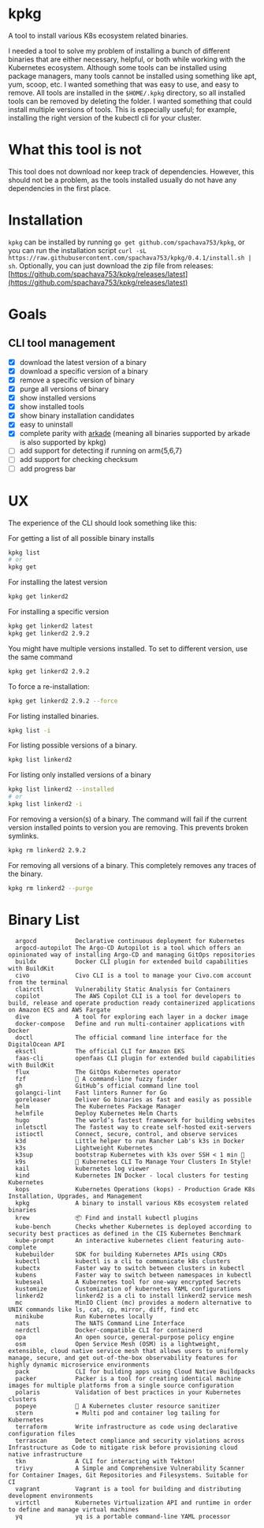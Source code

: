 # kpkg

A tool to install various K8s ecosystem related binaries.

I needed a tool to solve my problem of installing a bunch of different binaries that are either necessary, helpful, or
both while working with the Kubernetes ecosystem. Although some tools can be installed using package managers, many
tools cannot be installed using something like apt, yum, scoop, etc. I wanted something that was easy to use, and easy
to remove. All tools are installed in the `$HOME/.kpkg` directory, so all installed tools can be removed by deleting the
folder. I wanted something that could install multiple versions of tools. This is especially useful; for example,
installing the right version of the kubectl cli for your cluster.

# What this tool is not

This tool does not download nor keep track of dependencies. However, this should not be a problem, as the tools
installed usually do not have any dependencies in the first place.

# Installation

`kpkg` can be installed by running `go get github.com/spachava753/kpkg`, or you can run the installation
script `curl -sL https://raw.githubusercontent.com/spachava753/kpkg/0.4.1/install.sh | sh`. Optionally, you can just
download the zip file from
releases: [https://github.com/spachava753/kpkg/releases/latest](https://github.com/spachava753/kpkg/releases/latest)

# Goals

## CLI tool management

- [x] download the latest version of a binary
- [x] download a specific version of a binary
- [x] remove a specific version of binary
- [x] purge all versions of binary
- [x] show installed versions
- [x] show installed tools
- [x] show binary installation candidates
- [x] easy to uninstall
- [x] complete parity with [arkade](https://github.com/alexellis/arkade) (meaning all binaries supported by arkade is
  also supported by kpkg)
- [ ] add support for detecting if running on arm{5,6,7}
- [ ] add support for checking checksum
- [ ] add progress bar

# UX

The experience of the CLI should look something like this:

For getting a list of all possible binary installs

```bash
kpkg list
# or 
kpkg get
```

For installing the latest version

```bash
kpkg get linkerd2
```

For installing a specific version

```bash
kpkg get linkerd2 latest
kpkg get linkerd2 2.9.2
```

You might have multiple versions installed. To set to different version, use the same command

```bash
kpkg get linkerd2 2.9.2
```

To force a re-installation:

```bash
kpkg get linkerd2 2.9.2 --force
```

For listing installed binaries.

```bash
kpkg list -i
```

For listing possible versions of a binary.

```bash
kpkg list linkerd2
```

For listing only installed versions of a binary

```bash
kpkg list linkerd2 --installed
# or
kpkg list linkerd2 -i
```

For removing a version(s) of a binary. The command will fail if the current version installed points to version you are
removing. This prevents broken symlinks.

```bash
kpkg rm linkerd2 2.9.2
```

For removing all versions of a binary. This completely removes any traces of the binary.

```bash
kpkg rm linkerd2 --purge
```

# Binary List

```plain
  argocd           Declarative continuous deployment for Kubernetes
  argocd-autopilot The Argo-CD Autopilot is a tool which offers an opinionated way of installing Argo-CD and managing GitOps repositories
  buildx           Docker CLI plugin for extended build capabilities with BuildKit
  civo             Civo CLI is a tool to manage your Civo.com account from the terminal
  clairctl         Vulnerability Static Analysis for Containers
  copilot          The AWS Copilot CLI is a tool for developers to build, release and operate production ready containerized applications on Amazon ECS and AWS Fargate
  dive             A tool for exploring each layer in a docker image
  docker-compose   Define and run multi-container applications with Docker
  doctl            The official command line interface for the DigitalOcean API
  eksctl           The official CLI for Amazon EKS
  faas-cli         openfaas CLI plugin for extended build capabilities with BuildKit
  flux             The GitOps Kubernetes operator
  fzf              🌸 A command-line fuzzy finder
  gh               GitHub’s official command line tool
  golangci-lint    Fast linters Runner for Go
  goreleaser       Deliver Go binaries as fast and easily as possible
  helm             The Kubernetes Package Manager
  helmfile         Deploy Kubernetes Helm Charts
  hugo             The world’s fastest framework for building websites
  inletsctl        The fastest way to create self-hosted exit-servers
  istioctl         Connect, secure, control, and observe services
  k3d              Little helper to run Rancher Lab's k3s in Docker
  k3s              Lightweight Kubernetes
  k3sup            bootstrap Kubernetes with k3s over SSH < 1 min 🚀
  k9s              🐶 Kubernetes CLI To Manage Your Clusters In Style!
  kail             kubernetes log viewer
  kind             Kubernetes IN Docker - local clusters for testing Kubernetes
  kops             Kubernetes Operations (kops) - Production Grade K8s Installation, Upgrades, and Management
  kpkg             A binary to install various K8s ecosystem related binaries
  krew             📦 Find and install kubectl plugins
  kube-bench       Checks whether Kubernetes is deployed according to security best practices as defined in the CIS Kubernetes Benchmark
  kube-prompt      An interactive kubernetes client featuring auto-complete
  kubebuilder      SDK for building Kubernetes APIs using CRDs
  kubectl          kubectl is a cli to communicate k8s clusters
  kubectx          Faster way to switch between clusters in kubectl
  kubens           Faster way to switch between namespaces in kubectl
  kubeseal         A Kubernetes tool for one-way encrypted Secrets
  kustomize        Customization of kubernetes YAML configurations
  linkerd2         linkerd2 is a cli to install linkerd2 service mesh
  mc               MinIO Client (mc) provides a modern alternative to UNIX commands like ls, cat, cp, mirror, diff, find etc
  minikube         Run Kubernetes locally
  nats             The NATS Command Line Interface
  nerdctl          Docker-compatible CLI for containerd
  opa              An open source, general-purpose policy engine
  osm              Open Service Mesh (OSM) is a lightweight, extensible, cloud native service mesh that allows users to uniformly manage, secure, and get out-of-the-box observability features for highly dynamic microservice environments
  pack             CLI for building apps using Cloud Native Buildpacks
  packer           Packer is a tool for creating identical machine images for multiple platforms from a single source configuration
  polaris          Validation of best practices in your Kubernetes clusters
  popeye           👀 A Kubernetes cluster resource sanitizer
  stern            ⎈ Multi pod and container log tailing for Kubernetes
  terraform        Write infrastructure as code using declarative configuration files
  terrascan        Detect compliance and security violations across Infrastructure as Code to mitigate risk before provisioning cloud native infrastructure
  tkn              A CLI for interacting with Tekton!
  trivy            A Simple and Comprehensive Vulnerability Scanner for Container Images, Git Repositories and Filesystems. Suitable for CI
  vagrant          Vagrant is a tool for building and distributing development environments
  virtctl          Kubernetes Virtualization API and runtime in order to define and manage virtual machines
  yq               yq is a portable command-line YAML processor
```